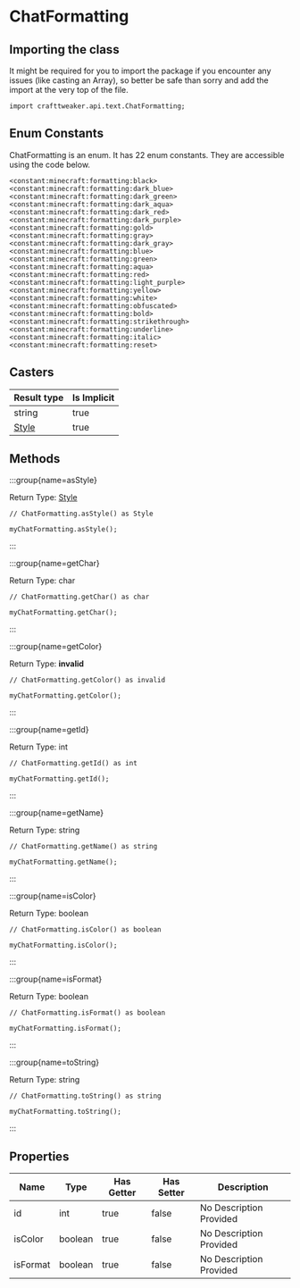 # ChatFormatting

## Importing the class

It might be required for you to import the package if you encounter any issues (like casting an Array), so better be safe than sorry and add the import at the very top of the file.
```zenscript
import crafttweaker.api.text.ChatFormatting;
```


## Enum Constants

ChatFormatting is an enum. It has 22 enum constants. They are accessible using the code below.

```zenscript
<constant:minecraft:formatting:black>
<constant:minecraft:formatting:dark_blue>
<constant:minecraft:formatting:dark_green>
<constant:minecraft:formatting:dark_aqua>
<constant:minecraft:formatting:dark_red>
<constant:minecraft:formatting:dark_purple>
<constant:minecraft:formatting:gold>
<constant:minecraft:formatting:gray>
<constant:minecraft:formatting:dark_gray>
<constant:minecraft:formatting:blue>
<constant:minecraft:formatting:green>
<constant:minecraft:formatting:aqua>
<constant:minecraft:formatting:red>
<constant:minecraft:formatting:light_purple>
<constant:minecraft:formatting:yellow>
<constant:minecraft:formatting:white>
<constant:minecraft:formatting:obfuscated>
<constant:minecraft:formatting:bold>
<constant:minecraft:formatting:strikethrough>
<constant:minecraft:formatting:underline>
<constant:minecraft:formatting:italic>
<constant:minecraft:formatting:reset>
```
## Casters

| Result type | Is Implicit |
|-------------|-------------|
| string | true |
| [Style](/vanilla/api/text/Style) | true |

## Methods

:::group{name=asStyle}

Return Type: [Style](/vanilla/api/text/Style)

```zenscript
// ChatFormatting.asStyle() as Style

myChatFormatting.asStyle();
```

:::

:::group{name=getChar}

Return Type: char

```zenscript
// ChatFormatting.getChar() as char

myChatFormatting.getChar();
```

:::

:::group{name=getColor}

Return Type: **invalid**

```zenscript
// ChatFormatting.getColor() as invalid

myChatFormatting.getColor();
```

:::

:::group{name=getId}

Return Type: int

```zenscript
// ChatFormatting.getId() as int

myChatFormatting.getId();
```

:::

:::group{name=getName}

Return Type: string

```zenscript
// ChatFormatting.getName() as string

myChatFormatting.getName();
```

:::

:::group{name=isColor}

Return Type: boolean

```zenscript
// ChatFormatting.isColor() as boolean

myChatFormatting.isColor();
```

:::

:::group{name=isFormat}

Return Type: boolean

```zenscript
// ChatFormatting.isFormat() as boolean

myChatFormatting.isFormat();
```

:::

:::group{name=toString}

Return Type: string

```zenscript
// ChatFormatting.toString() as string

myChatFormatting.toString();
```

:::


## Properties

| Name | Type | Has Getter | Has Setter | Description |
|------|------|------------|------------|-------------|
| id | int | true | false | No Description Provided |
| isColor | boolean | true | false | No Description Provided |
| isFormat | boolean | true | false | No Description Provided |

